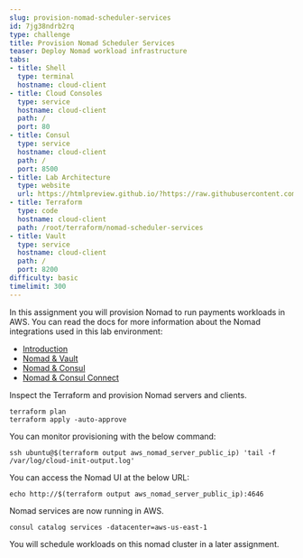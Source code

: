 ```yaml
---
slug: provision-nomad-scheduler-services
id: 7jg38ndrb2rq
type: challenge
title: Provision Nomad Scheduler Services
teaser: Deploy Nomad workload infrastructure
tabs:
- title: Shell
  type: terminal
  hostname: cloud-client
- title: Cloud Consoles
  type: service
  hostname: cloud-client
  path: /
  port: 80
- title: Consul
  type: service
  hostname: cloud-client
  path: /
  port: 8500
- title: Lab Architecture
  type: website
  url: https://htmlpreview.github.io/?https://raw.githubusercontent.com/hashicorp/field-workshops-consul/add-consul-multi-cloud/instruqt-tracks/multi-cloud-service-networking-with-consul/assets/diagrams/diagrams.html
- title: Terraform
  type: code
  hostname: cloud-client
  path: /root/terraform/nomad-scheduler-services
- title: Vault
  type: service
  hostname: cloud-client
  path: /
  port: 8200
difficulty: basic
timelimit: 300
---
```

In this assignment you will provision Nomad to run payments workloads in AWS.
You can read the docs for more information about the Nomad integrations used in this lab environment: <br>

* [Introduction](https://www.nomadproject.io/intro)
* [Nomad & Vault](https://www.nomadproject.io/docs/integrations/vault-integration)
* [Nomad & Consul](https://www.nomadproject.io/docs/integrations/consul-integration)
* [Nomad & Consul Connect](https://www.nomadproject.io/docs/integrations/consul-connect)

Inspect the Terraform and provision Nomad servers and clients. <br>

```
terraform plan
terraform apply -auto-approve
```

You can monitor provisioning with the below command: <br>

```
ssh ubuntu@$(terraform output aws_nomad_server_public_ip) 'tail -f /var/log/cloud-init-output.log'
```

You can access the Nomad UI at the below URL: <br>

```
echo http://$(terraform output aws_nomad_server_public_ip):4646
```

Nomad services are now running in AWS. <br>

```
consul catalog services -datacenter=aws-us-east-1
```

You will schedule workloads on this nomad cluster in a later assignment.
